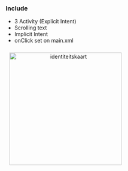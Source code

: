 ### Include

- 3 Activity (Explicit Intent)
- Scrolling text
- Implicit Intent
- onClick set on main.xml

<div align="center" class="category" style="position:relative; display: inline-block; float:left; padding:10px;">
     <img style="width:300px;" src="https://i.ibb.co/b1y5Sy5/1.jpg" alt="identiteitskaart" />
</div>
